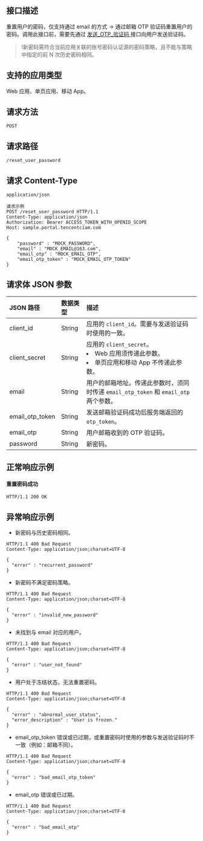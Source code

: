 ## 接口描述
重置用户的密码，仅支持通过 email 的方式 → 通过邮箱 OTP 验证码重置用户的密码。调用此接口前，需要先通过 [发送_OTP_验证码 ](https://cloud.tencent.com/document/product/1441/71640) 接口向用户发送验证码。

>!新密码需符合当前应用关联的账号密码认证源的密码策略，且不能与策略中指定的前 N 次历史密码相同。

## 支持的应用类型
Web 应用、单页应用、移动 App。

## 请求方法
```
POST
```

## 请求路径
```
/reset_user_password
```

## 请求 Content-Type
```
application/json

请求示例
POST /reset_user_password HTTP/1.1
Content-Type: application/json
Authorization: Bearer ACCESS_TOKEN_WITH_OPENID_SCOPE
Host: sample.portal.tencentciam.com

{
    "password" : "MOCK_PASSWORD",
    "email" : "MOCK_EMAIL@163.com",
    "email_otp" : "MOCK_EMAIL_OTP",
    "email_otp_token" : "MOCK_EMAIL_OTP_TOKEN"
}
```

## 请求体 JSON 参数
| JSON 路径       | 数据类型 | 描述                                                         |
| :-------------- | :------- | :----------------------------------------------------------- |
| client_id       | String   | 应用的 `client_id`。需要与发送验证码时使用的一致。           |
| client_secret   | String   | 应用的 `client_secret`。<li>Web 应用须传递此参数。</li><li>单页应用和移动 App 不传递此参数。</li> |
| email           | String   | 用户的邮箱地址。传递此参数时，须同时传递 `email_otp_token` 和 `email_otp` 两个参数。 |
| email_otp_token | String   | 发送邮箱验证码成功后服务端返回的 `otp_token`。               |
| email_otp       | String   | 用户邮箱收到的 OTP 验证码。                                  |
| password        | String   | 新密码。                                                     |

## 正常响应示例
#### 重置密码成功
```
HTTP/1.1 200 OK
```

## 异常响应示例
- 新密码与历史密码相同。
```
HTTP/1.1 400 Bad Request
Content-Type: application/json;charset=UTF-8

{
  "error" : "recurrent_password"
}
```
- 新密码不满足密码策略。
```
HTTP/1.1 400 Bad Request
Content-Type: application/json;charset=UTF-8

{
  "error" : "invalid_new_password"
}
```
- 未找到与 email 对应的用户。
```
HTTP/1.1 400 Bad Request
Content-Type: application/json;charset=UTF-8

{
  "error" : "user_not_found"
}
```
- 用户处于冻结状态，无法重置密码。
```
HTTP/1.1 400 Bad Request
Content-Type: application/json;charset=UTF-8

{
  "error" : "abnormal_user_status",
  "error_description" : "User is frozen."
}
```
- email_otp_token 错误或已过期，或重置密码时使用的参数与发送验证码时不一致（例如：邮箱不同）。
```
HTTP/1.1 400 Bad Request
Content-Type: application/json;charset=UTF-8

{
  "error" : "bad_email_otp_token"
}
```
- email_otp 错误或已过期。
```
HTTP/1.1 400 Bad Request
Content-Type: application/json;charset=UTF-8

{
  "error" : "bad_email_otp"
}
```
